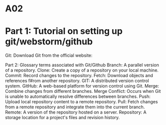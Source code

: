# A02

# Part 1: Tutorial on setting up git/webstorm/github

Git: Download Git from the official website:
 
Part 2: Glossary terms associated with Git/Github
Branch: A parallel version of a repository. 
Clone: Create a copy of a repository on your local machine. 
Commit: Record changes to the repository. 
Fetch: Download objects and references f#rom another repository. 
GIT: A distributed version control system. 
GitHub: A web-based platform for version control using Git. 
Merge: Combine changes from different branches. 
Merge Conflict: Occurs when Git is unable to automatically resolve differences between branches. 
Push: Upload local repository content to a remote repository. 
Pull: Fetch changes from a remote repository and integrate them into the current branch. 
Remote: A version of the repository hosted on a server. 
Repository: A storage location for a project's files and revision history.



